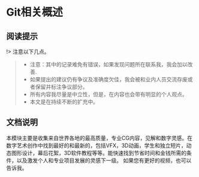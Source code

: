 # Git相关概述

## 阅读提示

!> 注意以下几点。

>* 注意：其中的记录难免有错误，如果发现问题所在联系我，我会加以改善.
>* 如果提出的建议仍有争议及准确度欠佳，我会被和业内人员交流存废或者保留并标注争议部分。
>* 所有内容我尽量是中立性，但是，在内容也会带有明显的个人观点。
>* 本文是在持续不断的扩充中。

## 文档说明

本模块主要是收集来自世界各地的最高质量，专业CG内容，见解和数字灵感。在数字艺术创作中找到最好的和最新的，包括VFX，3D动画，学生和独立短片，动态图形设计，幕后花絮，3D软件教程等等。能快速找到节省时间和金钱所需的条件，以及激发个人和专业项目发展的灵感下一级。
如果您有更好的视频，也可以告诉我。